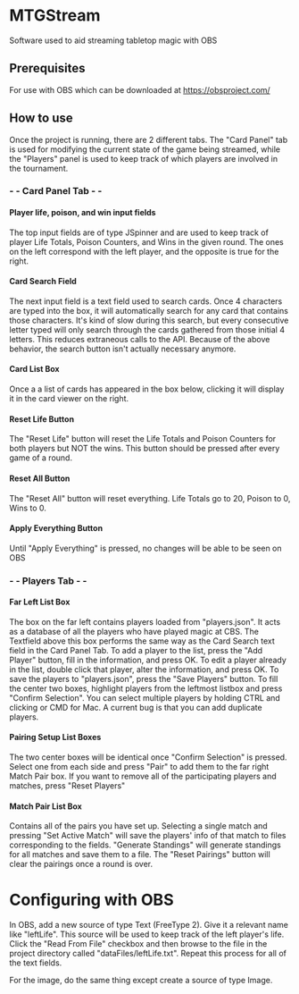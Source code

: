 # MTGStream
Software used to aid streaming tabletop magic with OBS
## Prerequisites
For use with OBS which can be downloaded at https://obsproject.com/
## How to use
Once the project is running, there are 2 different tabs. The "Card Panel" tab is used for modifying
the current state of the game being streamed,
while the "Players" panel is used to keep track of which players are involved in the tournament. 
### - - Card Panel Tab - -
#### Player life, poison, and win input fields
The top input fields are of type JSpinner and are used to keep track of player Life Totals, Poison Counters,
and Wins in the given round. The ones on the left correspond with the left player, and the opposite is true for the right.

#### Card Search Field
The next input field is a text field used to search cards. Once 4 characters are typed into the box, it will
automatically search for any card that contains those characters. It's kind of slow during this search, but every
consecutive letter typed will only search through the cards gathered from those initial 4 letters.
This reduces extraneous calls to the API.
Because of the above behavior, the search button isn't actually necessary anymore. 

#### Card List Box
Once a a list of cards has appeared in the box below, clicking it will display it in the card viewer on the right. 

#### Reset Life Button
The "Reset Life" button will reset the Life Totals and Poison Counters for both players but NOT the wins. This button should be pressed after every game of a round.

#### Reset All Button
The "Reset All" button will reset everything. Life Totals go to 20, Poison to 0, Wins to 0.

#### Apply Everything Button
Until "Apply Everything" is pressed, no changes will be able to be seen on OBS

###  - - Players Tab - - 
#### Far Left List Box
The box on the far left contains players loaded from "players.json". It acts as a database of all the players who have played magic
at CBS. The Textfield above this box performs the same way as the Card Search text field in the Card Panel Tab. To add a player to 
the list, press the "Add Player" button, fill in the information, and press OK. To edit a player already in the list, double click that
player, alter the information, and press OK. To save the players to "players.json", press the "Save Players" button. To fill the center
two boxes, highlight players from the leftmost listbox and press "Confirm Selection". You can select multiple players by holding CTRL
and clicking or CMD for Mac. A current bug is that you can add duplicate players.

#### Pairing Setup List Boxes
The two center boxes will be identical once "Confirm Selection" is pressed. Select one from each side and press "Pair" to add them to
the far right Match Pair box. If you want to remove all of the participating players and matches, press "Reset Players"

#### Match Pair List Box
Contains all of the pairs you have set up. Selecting a single match and pressing "Set Active Match" will save the players' info of that 
match to files corresponding to the fields. "Generate Standings" will generate standings for all matches and save them to a file. The
"Reset Pairings" button will clear the pairings once a round is over. 

# Configuring with OBS
In OBS, add a new source of type Text (FreeType 2). Give it a relevant name like "leftLife". This source will be used to keep track
of the left player's life. Click the "Read From File" checkbox and then browse to the file in the project directory called "dataFiles/leftLife.txt".
Repeat this process for all of the text fields.

For the image, do the same thing except create a source of type Image.
